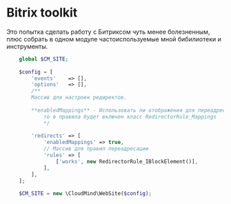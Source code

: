 <h1>Bitrix toolkit</h1>

<p>Это попытка сделать работу с Битриксом чуть менее болезненным, 
плюс собрать в одном модуле частоиспользуемые мной бибилиотеки и инструменты.<p>
 

```PHP
    global $CM_SITE;
	
	$config = [
		'events'    => [],
		'options'   => [],
		/**
		Массив для настроек редиректов.
		
		**enabledMappings** - Использовать ли отображения для переадресации, если true, 
            то в правила будет включен класс RedirectorRule_Mappings
            */
         
		'redirects' => [
			'enabledMappings' => true, 
			// Массив для правил переадресации
			'rules' => [
				['works', new RedirectorRule_IBlockElement()],
			],
		],
	];
	
	$CM_SITE = new \CloudMind\WebSite($config);
```

